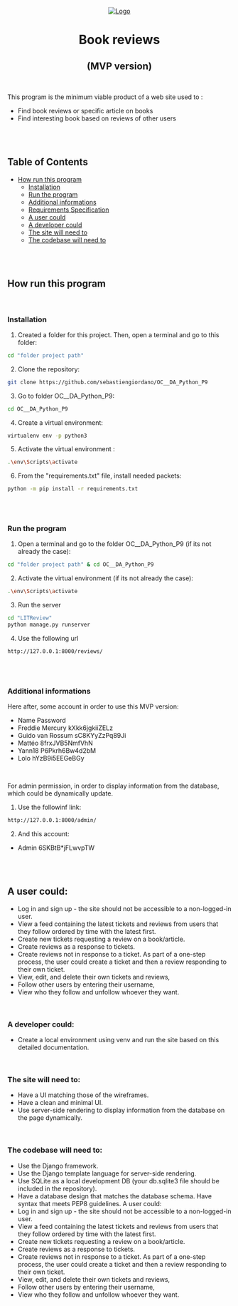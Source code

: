 <p align="center">
    <a href="https://user.oc-static.com/upload/2020/09/18/16004297044411_P7.png" class="oc-imageLink oc-imageLink--disabled"><img src="https://user.oc-static.com/upload/2020/09/18/16004297044411_P7.png" alt="Logo"></a>
    <h1 align="center">Book reviews</h1>
    <h2 align="center">(MVP version)</h2>
    </br>
    <p align="left">
        This program is the minimum viable product of a web site used to :
<ul>
<li>Find book reviews or specific article on books</li>
<li>Find interesting book based on reviews of other users</li>
</ul>
    </p>
</p>

<br>
<br>

<!-- TABLE OF CONTENTS -->
## Table of Contents

* [How run this program](#how-run-this-program)
  * [Installation](#installation)
  * [Run the program](#run-the-program)
  * [Additional informations](#additional-informations)
  * [Requirements Specification](#requirements-dpecification)
  * [A user could](#a-user-could)
  * [A developer could](#a-developer-could)
  * [The site will need to](#the-site-will-need-to)
  * [The codebase will need to](#the-codebase-will-need-to)

<br>
<br>

<!-- HOW RUN THIS PROGRAM -->
## How run this program

<br>

### Installation

1. Created a folder for this project. Then, open a terminal and go to this folder:
```sh
cd "folder project path"
```
2. Clone the repository:
```sh
git clone https://github.com/sebastiengiordano/OC__DA_Python_P9
```
3. Go to folder OC__DA_Python_P9:
```sh
cd OC__DA_Python_P9
```
4. Create a virtual environment:
```sh
virtualenv env -p python3
```
5. Activate the virtual environment :
```sh
.\env\Scripts\activate
```
6. From the "requirements.txt" file, install needed packets:
```sh
python -m pip install -r requirements.txt
```

<br>
<br>

### Run the program
1. Open a terminal and go to the folder OC__DA_Python_P9 (if its not already the case):
```sh
cd "folder project path" & cd OC__DA_Python_P9
```
2. Activate the virtual environment (if its not already the case):
```sh
.\env\Scripts\activate
```
3. Run the server
```sh
cd "LITReview"
python manage.py runserver
```
4. Use the following url
```sh
http://127.0.0.1:8000/reviews/
```

<br>
<br>

### Additional informations
Here after, some account in order to use this MVP version:
* Name                  Password
* Freddie Mercury       kXkk6jgkiiZELz
* Guido van Rossum      sC8KYyZzPq89Ji
* Mattéo                8frxJVB5NmfVhN
* Yann18                P6Pkrh6Bw4d2bM
* Lolo                  hYzB9i5EEGeBGy

<br>

For admin permission, in order to display information from the database, which could be dynamically update.
1. Use the followinf link:
```sh
http://127.0.0.1:8000/admin/
```
2. And this account:
* Admin                 6SKBtB*jFLwvpTW

<br>
<br>

<!-- Requirements Specification -->
## A user could:
*	Log in and sign up - the site should not be accessible to a non-logged-in user.
*	View a feed containing the latest tickets and reviews from users that they follow ordered by time with the latest first.
*	Create new tickets requesting a review on a book/article.
*	Create reviews as a response to tickets.
*	Create reviews not in response to a ticket.  As part of a one-step process, the user could create a ticket and then a review responding to their own ticket.
*	View, edit, and delete their own tickets and reviews,
*	Follow other users by entering their username,
*	View who they follow and unfollow whoever they want. 

<br>

### A developer could:
*	Create a local environment using venv and run the site based on this detailed documentation.

<br>

### The site will need to:
*	Have a UI matching those of the wireframes.
*	Have a clean and minimal UI.
*	Use server-side rendering to display information from the database on the page dynamically. 

<br>

### The codebase will need to:
*	Use the Django framework.
*	Use the Django template language for server-side rendering.
*	Use SQLite as a local development DB (your db.sqlite3 file should be included in the repository).
*	Have a database design that matches the database schema.  Have syntax that meets PEP8 guidelines. 
A user could:
*	Log in and sign up - the site should not be accessible to a non-logged-in user.
*	View a feed containing the latest tickets and reviews from users that they follow ordered by time with the latest first.
*	Create new tickets requesting a review on a book/article.
*	Create reviews as a response to tickets.
*	Create reviews not in response to a ticket.  As part of a one-step process, the user could create a ticket and then a review responding to their own ticket.
*	View, edit, and delete their own tickets and reviews,
*	Follow other users by entering their username,
*	View who they follow and unfollow whoever they want. 

<br>
